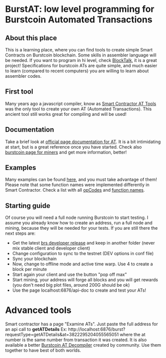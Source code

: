 # BurstAT: low level programming for Burstcoin Automated Transactions

## About this place
This is a learning place, where you can find tools to create simple Smart Contracts on Burstcoin blockchain. Some skills in assembler language will be needed. If you want to program in hi level, check [BlockTalk](https://github.com/burst-apps-team/blocktalk), it is a great project! Specifications for burstcoin ATs are quite simple, and much easier to learn (compared to recent computers) you are willing to learn about assembler codes.

## First tool
Many years ago a javascript compiler, know as [Smart Contractor AT Tools](./htmlcompiler/SmartContractor.html) was the only tool to create your own AT (Automated Transactions). This ancient tool still works great for compiling and will be used!

## Documentation
Take a brief look at [official page documentation for AT](http://ciyam.org/at/). It is a bit intimidating at start, but is a great reference once you have started. Check also [burstcoin page for miners](https://www.burst-coin.org/introduction/for-miners/) and get more information, better!

## Examples
Many examples can be found [here](./examples), and you must take advantage of them! Please note that some function names were implemented differently in Smart Contractor. Check a list with all [opCodes](./docs/InstructionsTable.md) and [function names](./docs/FunctionsTable.md).

## Starting guide
Of course you will need a full node running Burstcoin to start testing. I assume you already know how to create an address, run a full node and mining, because they will be needed for your tests. If you are still there the next steps are:
* Get the latest [brs developer release](https://github.com/burst-apps-team/burstcoin/releases) and keep in another folder (never mix stable client and developer client)
* Change configuration to sync to the testnet (DEV options in conf file)
* Sync your blockchain
* Now, change to offline mode and active time warp. Use 4 to create a block per minute
* Start again your client and use the button "pop off max"
* Start mining, your address will forge all blocks and you will get rewards (you don't need big plot files, around 200G should be ok)
* Use the page localhost:6876/api-doc to create and test your ATs!

# Advanced tools
Smart contractor has a page "Examine ATs". Just paste the full address for an api call to **getATDetails** Ex: http://localhost:6876/burst?requestType=getATDetails&at=3822295204055565051 where the at number is the same number from transaction it was created.
It is also available a better [Burstcoin AT Decompiler](./decompiler/decompiler.html) created by community. Use them together to have best of both worlds.
